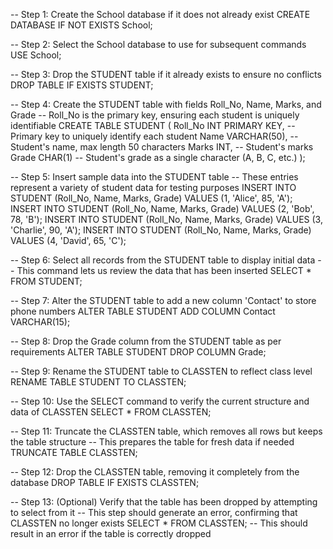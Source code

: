 -- Step 1: Create the School database if it does not already exist
CREATE DATABASE IF NOT EXISTS School;

-- Step 2: Select the School database to use for subsequent commands
USE School;

-- Step 3: Drop the STUDENT table if it already exists to ensure no conflicts
DROP TABLE IF EXISTS STUDENT;

-- Step 4: Create the STUDENT table with fields Roll_No, Name, Marks, and Grade
-- Roll_No is the primary key, ensuring each student is uniquely identifiable
CREATE TABLE STUDENT (
    Roll_No INT PRIMARY KEY,      -- Primary key to uniquely identify each student
    Name VARCHAR(50),             -- Student's name, max length 50 characters
    Marks INT,                    -- Student's marks
    Grade CHAR(1)                 -- Student's grade as a single character (A, B, C, etc.)
);

-- Step 5: Insert sample data into the STUDENT table
-- These entries represent a variety of student data for testing purposes
INSERT INTO STUDENT (Roll_No, Name, Marks, Grade) VALUES (1, 'Alice', 85, 'A');
INSERT INTO STUDENT (Roll_No, Name, Marks, Grade) VALUES (2, 'Bob', 78, 'B');
INSERT INTO STUDENT (Roll_No, Name, Marks, Grade) VALUES (3, 'Charlie', 90, 'A');
INSERT INTO STUDENT (Roll_No, Name, Marks, Grade) VALUES (4, 'David', 65, 'C');

-- Step 6: Select all records from the STUDENT table to display initial data
-- This command lets us review the data that has been inserted
SELECT * FROM STUDENT;

-- Step 7: Alter the STUDENT table to add a new column 'Contact' to store phone numbers
ALTER TABLE STUDENT ADD COLUMN Contact VARCHAR(15);

-- Step 8: Drop the Grade column from the STUDENT table as per requirements
ALTER TABLE STUDENT DROP COLUMN Grade;

-- Step 9: Rename the STUDENT table to CLASSTEN to reflect class level
RENAME TABLE STUDENT TO CLASSTEN;

-- Step 10: Use the SELECT command to verify the current structure and data of CLASSTEN
SELECT * FROM CLASSTEN;

-- Step 11: Truncate the CLASSTEN table, which removes all rows but keeps the table structure
-- This prepares the table for fresh data if needed
TRUNCATE TABLE CLASSTEN;

-- Step 12: Drop the CLASSTEN table, removing it completely from the database
DROP TABLE IF EXISTS CLASSTEN;

-- Step 13: (Optional) Verify that the table has been dropped by attempting to select from it
-- This step should generate an error, confirming that CLASSTEN no longer exists
SELECT * FROM CLASSTEN;  -- This should result in an error if the table is correctly dropped
